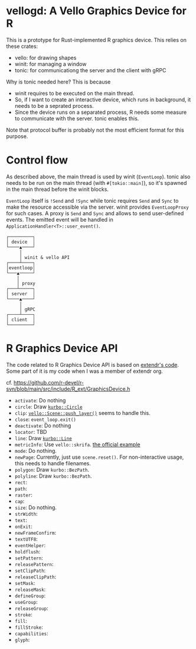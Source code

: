 vellogd: A Vello Graphics Device for R
======================================

This is a prototype for Rust-implemented R graphics device. This relies on these crates:

* vello: for drawing shapes
* winit: for managing a window
* tonic: for communicationg the server and the client with gRPC

Why is tonic needed here? This is because

* winit requires to be executed on the main thread.
* So, if I want to create an interactive device, which runs in background, it
  needs to be a seprated process.
* Since the device runs on a separated process, R needs some measure to
  communicate with the server. tonic enables this.

Note that protocol buffer is probably not the most efficient format for this purpose.

# Control flow

As described above, the main thread is used by winit (`EventLoop`). tonic also
needs to be run on the main thread (with `#[tokio::main]`), so it's spawned in
the main thread before the winit blocks.

`EventLoop` itself is `!Send` and `!Sync` while tonic requires `Send` and `Sync`
to make the resource accessible via the server. winit provides `EventLoopProxy`
for such cases. A proxy is `Send` and `Sync` and allows to send user-defined
events. The emitted event will be handled in
`ApplicationHandler<T>::user_event()`.

```
┌─────────┐             
│ device  │             
└────▲────┘             
     │                  
     │ winit & vello API
┌────┴────┐             
│eventloop│             
└───▲─────┘             
    │                   
    │ proxy             
┌───┴─────┐             
│ server  │             
└────▲────┘             
     │                  
     │ gRPC             
┌────┴────┐             
│ client  │             
└─────────┘             
```

# R Graphics Device API

The code related to R Graphics Device API is based on [extendr's code][extendr].
Some part of it is my code when I was a member of extendr org.

[extendr]: https://github.com/extendr/extendr/tree/master/extendr-api/src/graphics

cf. <https://github.com/r-devel/r-svn/blob/main/src/include/R_ext/GraphicsDevice.h>

* `activate`: Do nothing
* `circle`: Draw [`kurbo::Circle`](https://docs.rs/kurbo/latest/kurbo/struct.Circle.html)
* `clip`: [`vello::Scene::push_layer()`](https://docs.rs/vello/latest/vello/struct.Scene.html#method.push_layer) seems to handle this.
* `close`: `event_loop.exit()`
* `deactivate`: Do nothing
* `locator`: TBD
* `line`: Draw [`kurbo::Line`](https://docs.rs/kurbo/latest/kurbo/struct.Line.html)
* `metricInfo`: Use `vello::skrifa`. [the official example](https://github.com/linebender/vello/blob/7647a14838a9bfe86c6f93abe62c8a7c2e6a7115/examples/scenes/src/simple_text.rs#L8)
* `mode`: Do nothing.
* `newPage`: Currently, just use `scene.reset()`. For non-interactive usage, this needs to handle filenames.
* `polygon`: Draw `kurbo::BezPath`.
* `polyline`: Draw `kurbo::BezPath`.
* `rect`:
* `path`:
* `raster`:
* `cap`:
* `size`: Do nothing.
* `strWidth`:
* `text`:
* `onExit`:
* `newFrameConfirm`:
* `textUTF8`:
* `eventHelper`:
* `holdflush`:
* `setPattern`:
* `releasePattern`:
* `setClipPath`:
* `releaseClipPath`:
* `setMask`:
* `releaseMask`:
* `defineGroup`:
* `useGroup`:
* `releaseGroup`:
* `stroke`:
* `fill`:
* `fillStroke`:
* `capabilities`:
* `glyph`:
